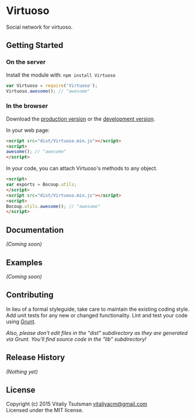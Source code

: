 # Virtuoso

Social network for virtuoso.

## Getting Started
### On the server
Install the module with: `npm install Virtuoso`

```javascript
var Virtuoso = require('Virtuoso');
Virtuoso.awesome(); // "awesome"
```

### In the browser
Download the [production version][min] or the [development version][max].

[min]: https://raw.github.com/coffeine-009/Virtuoso/master/dist/Virtuoso.min.js
[max]: https://raw.github.com/coffeine-009/Virtuoso/master/dist/Virtuoso.js

In your web page:

```html
<script src="dist/Virtuoso.min.js"></script>
<script>
awesome(); // "awesome"
</script>
```

In your code, you can attach Virtuoso's methods to any object.

```html
<script>
var exports = Bocoup.utils;
</script>
<script src="dist/Virtuoso.min.js"></script>
<script>
Bocoup.utils.awesome(); // "awesome"
</script>
```

## Documentation
_(Coming soon)_

## Examples
_(Coming soon)_

## Contributing
In lieu of a formal styleguide, take care to maintain the existing coding style. Add unit tests for any new or changed functionality. Lint and test your code using [Grunt](http://gruntjs.com/).

_Also, please don't edit files in the "dist" subdirectory as they are generated via Grunt. You'll find source code in the "lib" subdirectory!_

## Release History
_(Nothing yet)_

## License
Copyright (c) 2015 Vitaliy Tsutsman <vitaliyacm@gmail.com>  
Licensed under the MIT license.
